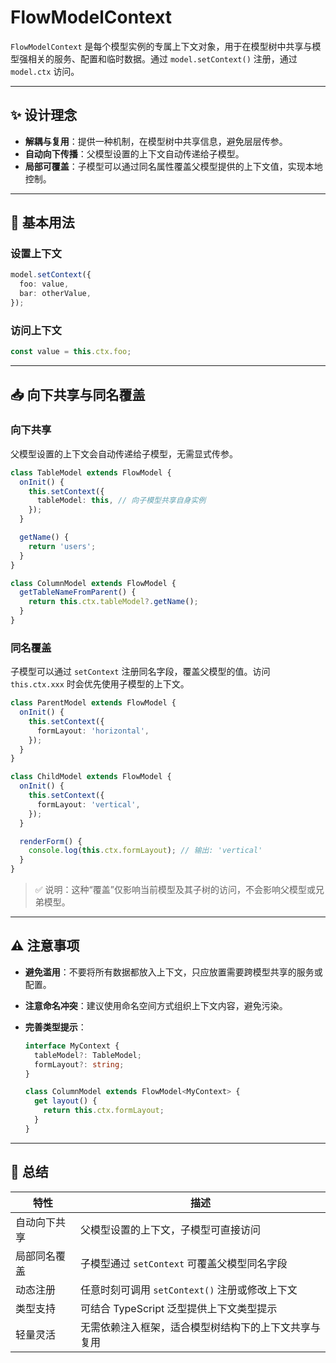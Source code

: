 # FlowModelContext

`FlowModelContext` 是每个模型实例的专属上下文对象，用于在模型树中共享与模型强相关的服务、配置和临时数据。通过 `model.setContext()` 注册，通过 `model.ctx` 访问。

---

## ✨ 设计理念

- **解耦与复用**：提供一种机制，在模型树中共享信息，避免层层传参。
- **自动向下传播**：父模型设置的上下文自动传递给子模型。
- **局部可覆盖**：子模型可以通过同名属性覆盖父模型提供的上下文值，实现本地控制。

---

## 🔧 基本用法

### 设置上下文

```ts
model.setContext({
  foo: value,
  bar: otherValue,
});
````

### 访问上下文

```ts
const value = this.ctx.foo;
```

---

## 📥 向下共享与同名覆盖

### 向下共享

父模型设置的上下文会自动传递给子模型，无需显式传参。

```ts
class TableModel extends FlowModel {
  onInit() {
    this.setContext({
      tableModel: this, // 向子模型共享自身实例
    });
  }

  getName() {
    return 'users';
  }
}

class ColumnModel extends FlowModel {
  getTableNameFromParent() {
    return this.ctx.tableModel?.getName();
  }
}
```

### 同名覆盖

子模型可以通过 `setContext` 注册同名字段，覆盖父模型的值。访问 `this.ctx.xxx` 时会优先使用子模型的上下文。

```ts
class ParentModel extends FlowModel {
  onInit() {
    this.setContext({
      formLayout: 'horizontal',
    });
  }
}

class ChildModel extends FlowModel {
  onInit() {
    this.setContext({
      formLayout: 'vertical',
    });
  }

  renderForm() {
    console.log(this.ctx.formLayout); // 输出: 'vertical'
  }
}
```

> ✅ 说明：这种“覆盖”仅影响当前模型及其子树的访问，不会影响父模型或兄弟模型。

---

## ⚠️ 注意事项

* **避免滥用**：不要将所有数据都放入上下文，只应放置需要跨模型共享的服务或配置。
* **注意命名冲突**：建议使用命名空间方式组织上下文内容，避免污染。
* **完善类型提示**：

  ```ts
  interface MyContext {
    tableModel?: TableModel;
    formLayout?: string;
  }

  class ColumnModel extends FlowModel<MyContext> {
    get layout() {
      return this.ctx.formLayout;
    }
  }
  ```

---

## 📌 总结

| 特性     | 描述                              |
| ------ | ------------------------------- |
| 自动向下共享 | 父模型设置的上下文，子模型可直接访问              |
| 局部同名覆盖 | 子模型通过 `setContext` 可覆盖父模型同名字段   |
| 动态注册   | 任意时刻可调用 `setContext()` 注册或修改上下文 |
| 类型支持   | 可结合 TypeScript 泛型提供上下文类型提示      |
| 轻量灵活   | 无需依赖注入框架，适合模型树结构下的上下文共享与复用      |
